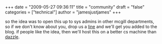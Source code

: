 +++
date = "2009-05-27 09:36:11"
title = "community"
draft = "false"
categories = ["technical"]
author = "jamesjustjames"
+++

so the idea was to open this up to sys admins in other mcgill departments, so if we don't know about you, drop us a <a href="mailto:james@cs.mcgill.ca">line</a> and we'll get you added to the blog. if people like the idea, then we'll host this on a better cs machine than <a href="http://dazzle.cs.mcgill.ca/">dazzle</a>.

